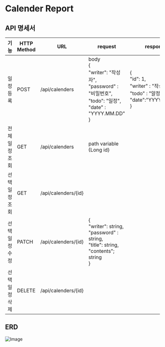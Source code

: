 # Calender Report

## API 명세서

|      기능      | HTTP Method | URL                 | request                                                                                                   | response                                                                                  | Status Code                |
|:--------------:|-------------|---------------------|-----------------------------------------------------------------------------------------------------------|-------------------------------------------------------------------------------------------|----------------------------|
| 일정 등록      | POST        |    /api/calenders   | body <br/>{<br/> "writer": "작성자", <br/>"password" : "비밀번호", <br/>"todo": "일정", <br/>"date" : "YYYY.MM.DD"<br/>} | {<br/> "id": 1, <br/>"writer" : "작성자", <br/>"todo" : "알정", <br/>"date":"YYYY.MM.DD" <br/>} | 201 Created <br/> 404 Not_Found |
| 전체 일정 조회 | GET         | /api/calenders      | path variable <br/>{Long id}                                                                              |                                                                                           |                            |
| 선택 일정 조회 | GET         | /api/calenders/{id} |                                                                                                           |                                                                                           |                            |
| 선택 일정 수정 | PATCH       | /api/calenders/{id} | {<br/> "writer": string, <br/>"password" : string, <br/>"title": string, <br/>"contents"; string<br/>}    |                                                                                           |                            |
| 선택 일정 삭제 | DELETE      | /api/calenders/{id} |                                                                                                           |                                                                                           |                            |


## ERD

![Image](https://github.com/user-attachments/assets/599312bf-a33d-4b49-9a26-184c4239e036)
